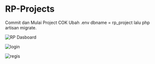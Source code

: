 # RP-Projects

Commit dan Mulai Project COK
Ubah .env dbname = rp_project lalu php artisan migrate.

![RP Dasboard](https://user-images.githubusercontent.com/77053720/162231761-bb65631d-644b-4d8a-b5a5-e2d6ecb94fc1.png)

![login](https://user-images.githubusercontent.com/77053720/162232827-2f46e39e-8915-474f-b7d6-ac50e9f476ff.png)

![regis](https://user-images.githubusercontent.com/77053720/162233183-3216c3dc-da71-436c-aab8-634561578958.png)
